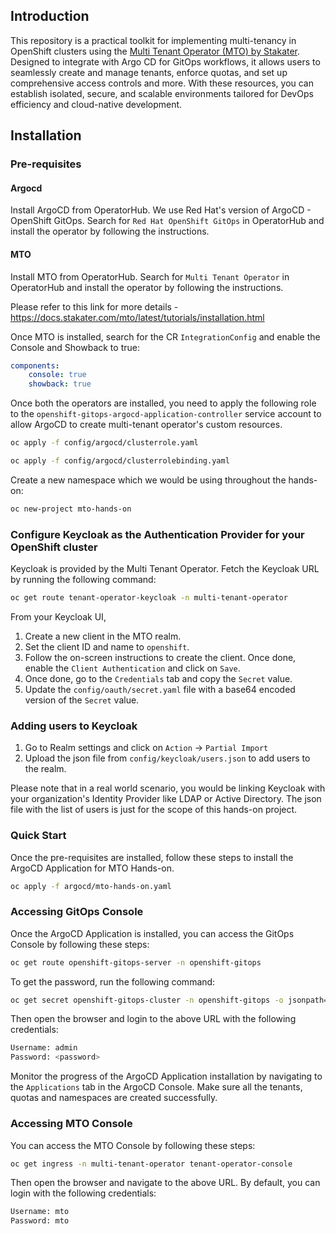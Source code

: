 ## Introduction

This repository is a practical toolkit for implementing multi-tenancy in OpenShift clusters using the [Multi Tenant Operator (MTO) by Stakater](https://www.stakater.com/mto). Designed to integrate with Argo CD for GitOps workflows, it allows users to seamlessly create and manage tenants, enforce quotas, and set up comprehensive access controls and more. With these resources, you can establish isolated, secure, and scalable environments tailored for DevOps efficiency and cloud-native development.

## Installation

### Pre-requisites

#### Argocd

Install ArgoCD from OperatorHub. We use Red Hat's version of ArgoCD - OpenShift GitOps. Search for `Red Hat OpenShift GitOps` in OperatorHub and install the operator by following the instructions.

#### MTO

Install MTO from OperatorHub. Search for `Multi Tenant Operator` in OperatorHub and install the operator by following the instructions.

Please refer to this link for more details - https://docs.stakater.com/mto/latest/tutorials/installation.html

Once MTO is installed, search for the CR `IntegrationConfig` and enable the Console and Showback to true:

```yaml
components:
    console: true
    showback: true
```

Once both the operators are installed, you need to apply the following role to the `openshift-gitops-argocd-application-controller` service account to allow ArgoCD to create multi-tenant operator's custom resources.

```bash
oc apply -f config/argocd/clusterrole.yaml

oc apply -f config/argocd/clusterrolebinding.yaml
```

Create a new namespace which we would be using throughout the hands-on:

```bash
oc new-project mto-hands-on
```

### Configure Keycloak as the Authentication Provider for your OpenShift cluster

Keycloak is provided by the Multi Tenant Operator. Fetch the Keycloak URL by running the following command:

```bash
oc get route tenant-operator-keycloak -n multi-tenant-operator
```

From your Keycloak UI,

1. Create a new client in the MTO realm.
2. Set the client ID and name to `openshift`.
3. Follow the on-screen instructions to create the client. Once done, enable the `Client Authentication` and click on `Save`.
4. Once done, go to the `Credentials` tab and copy the `Secret` value.
5. Update the `config/oauth/secret.yaml` file with a base64 encoded version of the `Secret` value.

### Adding users to Keycloak

1. Go to Realm settings and click on `Action` -> `Partial Import`
2. Upload the json file from `config/keycloak/users.json` to add users to the realm.

Please note that in a real world scenario, you would be linking Keycloak with your organization's Identity Provider like LDAP or Active Directory. The json file with the list of users is just for the scope of this hands-on project.

### Quick Start

Once the pre-requisites are installed, follow these steps to install the ArgoCD Application for MTO Hands-on.

```bash
oc apply -f argocd/mto-hands-on.yaml
```

### Accessing GitOps Console

Once the ArgoCD Application is installed, you can access the GitOps Console by following these steps:

```bash
oc get route openshift-gitops-server -n openshift-gitops
```

To get the password, run the following command:

```bash
oc get secret openshift-gitops-cluster -n openshift-gitops -o jsonpath='{.data.admin\.password}' | base64 -d
```

Then open the browser and login to the above URL with the following credentials:

```bash
Username: admin
Password: <password>
```
Monitor the progress of the ArgoCD Application installation by navigating to the `Applications` tab in the ArgoCD Console. Make sure all the tenants, quotas and namespaces are created successfully.

### Accessing MTO Console

You can access the MTO Console by following these steps:

```bash
oc get ingress -n multi-tenant-operator tenant-operator-console
```

Then open the browser and navigate to the above URL. By default, you can login with the following credentials:

```bash
Username: mto
Password: mto
```
